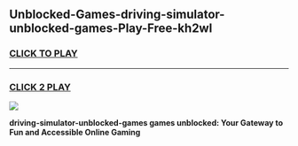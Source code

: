 
## Unblocked-Games-driving-simulator-unblocked-games-Play-Free-kh2wl
<h3>
<a href="https://premium76.site?title=driving-simulator-unblocked-games&ref=18A">CLICK TO PLAY</a></h3>
<hr>

<h3>
<a href="https://premium76.site?title=driving-simulator-unblocked-games&ref=18A">CLICK 2 PLAY</a>
  
</h3>

<a href="https://premium76.site?title=driving-simulator-unblocked-games&ref=18A"><img src="https://clearcache.store/games.png"></a>


**driving-simulator-unblocked-games games unblocked: Your Gateway to Fun and Accessible Online Gaming**

